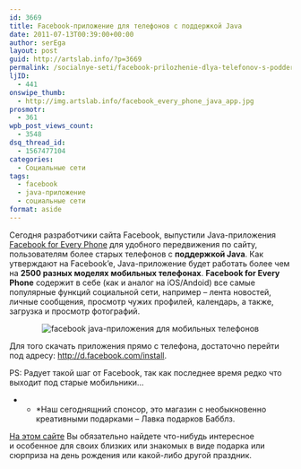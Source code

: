 ```yaml
---
id: 3669
title: Facebook-приложение для телефонов с поддержкой Java
date: 2011-07-13T00:39:00+00:00
author: serEga
layout: post
guid: http://artslab.info/?p=3669
permalink: /socialnye-seti/facebook-prilozhenie-dlya-telefonov-s-podderzhkoj-java/
ljID:
  - 441
onswipe_thumb:
  - http://img.artslab.info/facebook_every_phone_java_app.jpg
prosmotr:
  - 361
wpb_post_views_count:
  - 3548
dsq_thread_id:
  - 1567477104
categories:
  - Социальные сети
tags:
  - facebook
  - java-приложение
  - социальные сети
format: aside
---
```

Сегодня разработчики сайта Facebook, выпустили Java-приложения [Facebook for Every Phone](https://www.facebook.com/notes/facebook-mobile/facebook-for-every-phone/200217473360613) для удобного передвижения по сайту, пользователям более старых телефонов с **поддержкой Java**. Как утверждают на Facebook&#8217;e, Java-приложение будет работать более чем на **2500 разных моделях мобильных телефонах**. **Facebook for Every Phone** содержит в себе (как и аналог на iOS/Andoid) все самые популярные функций социальной сети, например &#8211; лента новостей, личные сообщения, просмотр чужих профилей, календарь, а также, загрузка и просмотр фотографий.

<center>
  <img class="alignnone size-full wp-image-3670" title="facebook_every_phone_java_app" src="http://img.artslab.info/facebook_every_phone_java_app.jpg" alt="facebook java-приложения для мобильных телефонов" />
</center>

Для того скачать приложения прямо с телефона, достаточно перейти под адресу: <http://d.facebook.com/install>.

PS: Радует такой шаг от Facebook, так как последнее время редко что выходит под старые мобильники&#8230;

<!--more-->


  


* * *Наш сегоднящний спонсор, это магазин с необыкновенно креативными подарками &#8211; Лавка подарков Бабблз. 

[На этом сайте](http://bubbleshop.ru/neobichnie-podarki.html) Вы обязательно найдете что-нибудь интересное и особенное для своих близких или знакомых в виде подарка или сюрприза на день рождения или какой-либо другой праздник.